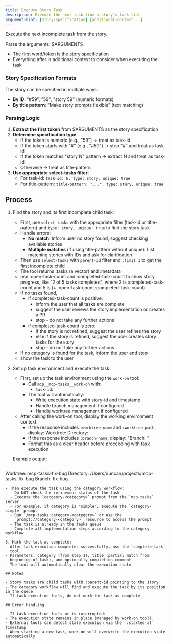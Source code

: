 ```yaml
---
title: Execute Story Task
description: Execute the next task from a story's task list
argument-hint: [story-specification] [additional-context...]
---
```


Execute the next incomplete task from the story.

Parse the arguments: $ARGUMENTS
- The first word/token is the story specification
- Everything after is additional context to consider when executing the task

### Story Specification Formats

The story can be specified in multiple ways:
- **By ID**: "#59", "59", "story 59" (numeric formats)
- **By title pattern**: "Make story prompts flexible" (text matching)

### Parsing Logic

1. **Extract the first token** from $ARGUMENTS as the story specification
2. **Determine specification type**:
   - If the token is numeric (e.g., "59") → treat as task-id
   - If the token starts with "#" (e.g., "#59") → strip "#" and treat as task-id
   - If the token matches "story N" pattern → extract N and treat as task-id
   - Otherwise → treat as title-pattern
3. **Use appropriate select-tasks filter**:
   - For task-id: `task-id: N, type: story, unique: true`
   - For title-pattern: `title-pattern: "...", type: story, unique: true`

## Process

1. Find the story and its first incomplete child task:
   - First, use `select-tasks` with the appropriate filter (task-id or title-pattern) and `type: story, unique: true` to find the story task
   - Handle errors:
     - **No match**: Inform user no story found, suggest checking available stories
     - **Multiple matches** (if using title-pattern without unique): List matching stories with IDs and ask for clarification
   - Then use `select-tasks` with `parent-id` filter and `:limit 1` to get the first incomplete child
   - The tool returns :tasks (a vector) and :metadata
   - use :open-task-count and :completed-task-count to show story progress,
     like "2 of 5 tasks completed", where 2 is :completed-task-count
     and 5 is (+ :open-task-count :completed-task-count)
   - If no tasks found,
	  - if completed-task-count is positive:
         - inform the user that all tasks are complete
         - suggest the user reviews the story implementation or creates a PR
         - stop - do not take any further actions
	  - if completed-task-count is zero:
         - if the story is not refined, suggest the user refines the story
         - else if the story is refined, suggest the user creates story tasks
		   for the story
         - stop - do not take any further actions
   - If no category is found for the task, inform the user and stop
   - show the task to the user

2. Set up task environment and execute the task:
   - First, set up the task environment using the `work-on` tool:
     - Call `mcp__mcp-tasks__work-on` with:
       - `task-id`: <task-id-from-step-1>
     - The tool will automatically:
       - Write execution state with story-id and timestamp
       - Handle branch management if configured
       - Handle worktree management if configured
   - After calling the work-on tool, display the working environment context:
     - If the response includes `:worktree-name` and `:worktree-path`, display:
           Worktree: <worktree-name>
           Directory: <worktree-path>
     - If the response includes `:branch-name`, display:
           "Branch: <branch-name>"
     - Format this as a clear header before proceeding with task execution

   Example output:
   ```
Worktree: mcp-tasks-fix-bug
Directory: /Users/duncan/projects/mcp-tasks-fix-bug
Branch: fix-bug
   ```
   - Then execute the task using the category workflow:
     - Do NOT check the refinement status of the task
     - Execute the `catgeory-<category>` prompt from the `mcp-tasks` server
     - For example, if category is "simple", execute the `category-simple` prompt
     - Run `/mcp-tasks:category-<category>` or use the
       `prompt://category-<category>` resource to access the prompt
     - The task is already in the tasks queue
     - Complete all implementation steps according to the category workflow

3. Mark the task as complete:
   - After task execution completes successfully, use the `complete-task`
     tool
   - Parameters: category (from step 1), title (partial match from
     beginning of task), and optionally completion-comment
   - The tool will automatically clear the execution state

## Notes

- Story tasks are child tasks with :parent-id pointing to the story
- The category workflow will find and execute the task by its position
  in the queue
- If task execution fails, do not mark the task as complete

## Error Handling

- If task execution fails or is interrupted:
  - The execution state remains in place (managed by work-on tool)
  - External tools can detect stale execution via the `:started-at` timestamp
  - When starting a new task, work-on will overwrite the execution state automatically
